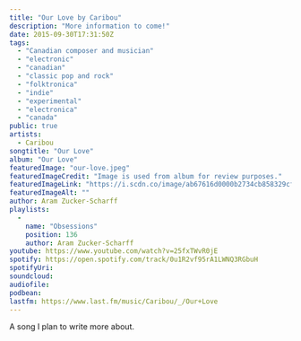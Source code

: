 ```yaml
---
title: "Our Love by Caribou"
description: "More information to come!"
date: 2015-09-30T17:31:50Z
tags:
  - "Canadian composer and musician"
  - "electronic"
  - "canadian"
  - "classic pop and rock"
  - "folktronica"
  - "indie"
  - "experimental"
  - "electronica"
  - "canada"
public: true
artists:
  - Caribou
songtitle: "Our Love"
album: "Our Love"
featuredImage: "our-love.jpeg"
featuredImageCredit: "Image is used from album for review purposes."
featuredImageLink: "https://i.scdn.co/image/ab67616d0000b2734cb858329cf256d921e4e0ee"
featuredImageAlt: ""
author: Aram Zucker-Scharff
playlists:
  -
    name: "Obsessions"
    position: 136
    author: Aram Zucker-Scharff
youtube: https://www.youtube.com/watch?v=25fxTWvR0jE
spotify: https://open.spotify.com/track/0u1R2vf95rA1LWNQ3RGbuH
spotifyUri: 
soundcloud:
audiofile:
podbean:
lastfm: https://www.last.fm/music/Caribou/_/Our+Love
---
```


A song I plan to write more about.
		